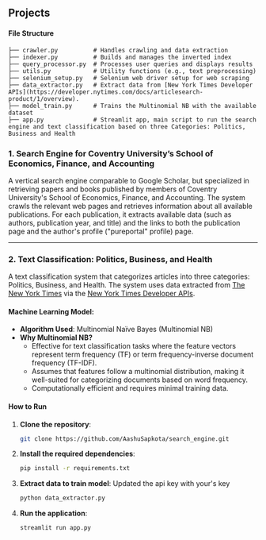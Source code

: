 ## **Projects**



#### **File Structure**
```
├── crawler.py          # Handles crawling and data extraction
├── indexer.py          # Builds and manages the inverted index
├── query_processor.py  # Processes user queries and displays results
├── utils.py            # Utility functions (e.g., text preprocessing)
├── selenium_setup.py   # Selenium web driver setup for web scraping
├── data_extractor.py   # Extract data from [New York Times Developer APIs](https://developer.nytimes.com/docs/articlesearch-product/1/overview).
├── model_train.py      # Trains the Multinomial NB with the available dataset
├── app.py              # Streamlit app, main script to run the search engine and text classification based on three Categories: Politics, Business and Health
```
### **1. Search Engine for Coventry University’s School of Economics, Finance, and Accounting**
A vertical search engine comparable to Google Scholar, but specialized in retrieving papers and books published by members of Coventry University's School of Economics, Finance, and Accounting. The system crawls the relevant web pages and retrieves information about all available publications. For each publication, it extracts available data (such as authors, publication year, and title) and the links to both the publication page and the author's profile ("pureportal" profile) page.


---

### **2. Text Classification: Politics, Business, and Health**
A text classification system that categorizes articles into three categories: Politics, Business, and Health. The system uses data extracted from [The New York Times](https://www.nytimes.com/) via the [New York Times Developer APIs](https://developer.nytimes.com/docs/articlesearch-product/1/overview).


#### **Machine Learning Model:**
- **Algorithm Used**: Multinomial Naïve Bayes (Multinomial NB)
- **Why Multinomial NB?**
  - Effective for text classification tasks where the feature vectors represent term frequency (TF) or term frequency-inverse document frequency (TF-IDF).
  - Assumes that features follow a multinomial distribution, making it well-suited for categorizing documents based on word frequency.
  - Computationally efficient and requires minimal training data.



#### **How to Run**
1. **Clone the repository**:
   ```bash
   git clone https://github.com/AashuSapkota/search_engine.git
   ```
2. **Install the required dependencies**:
   ```bash
   pip install -r requirements.txt
   ```
3. **Extract data to train model**:
   Updated the api key with your's key
   ```bash
   python data_extractor.py
   ```

4. **Run the application**:
   ```bash
   streamlit run app.py
   ```
